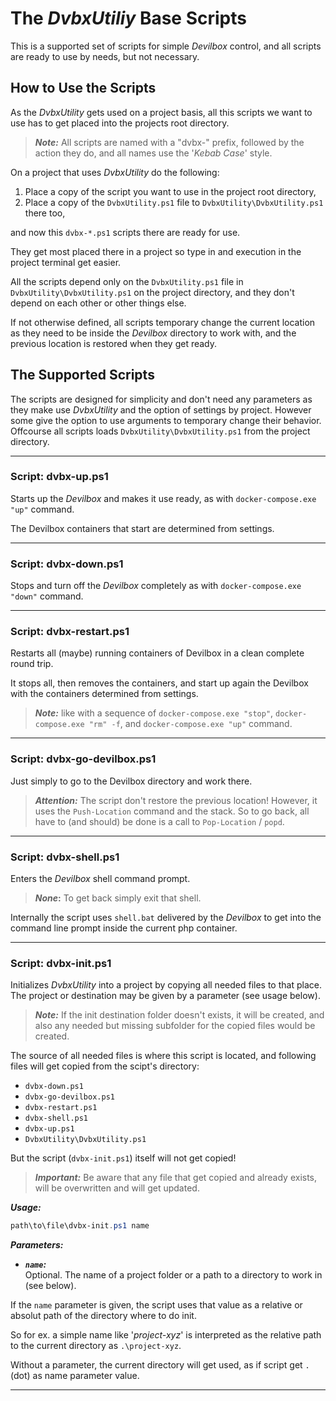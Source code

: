 # The _DvbxUtiliy_ Base Scripts

This is a supported set of scripts for simple _Devilbox_ control, and all scripts are ready to use by needs, but not necessary.

## How to Use the Scripts

As the _DvbxUtility_ gets used on a project basis, all this scripts we want to use has to get placed into the projects root directory.

> **_Note:_** All scripts are named with a "dvbx-" prefix, followed by the action they do, and all names use the '_Kebab Case_' style.

On a project that uses _DvbxUtility_ do the following:

1. Place a copy of the script you want to use in the project root directory,
2. Place a copy of the `DvbxUtility.ps1` file to `DvbxUtility\DvbxUtility.ps1` there too,

and now this `dvbx-*.ps1` scripts there are ready for use.

They get most placed there in a project so type in and execution in the project terminal get easier.

All the scripts depend only on the `DvbxUtility.ps1` file in `DvbxUtility\DvbxUtility.ps1` on the project directory, and they don't depend on each other or other things else.

If not otherwise defined, all scripts temporary change the current location as they need to be inside the _Devilbox_ directory to work with, and the previous location is restored when they get ready.

## The Supported Scripts

The scripts are designed for simplicity and don't need any parameters as they make use _DvbxUtility_ and the option of settings by project. However some give the option to use arguments to temporary change their behavior. Offcourse all scripts loads `DvbxUtility\DvbxUtility.ps1` from the project directory.

----

### Script: dvbx-up.ps1

Starts up the _Devilbox_ and makes it use ready, as with `docker-compose.exe "up"` command.

The Devilbox containers that start are determined from settings.

----

### Script: dvbx-down.ps1

Stops and turn off the _Devilbox_ completely as with `docker-compose.exe "down"` command.

----

### Script: dvbx-restart.ps1

Restarts all (maybe) running containers of Devilbox in a clean complete round trip.

It stops all, then removes the containers, and start up again the Devilbox with the containers determined from settings.

> **_Note:_** like with a sequence of `docker-compose.exe "stop"`, `docker-compose.exe "rm" -f`, and `docker-compose.exe "up"` command.

----

### Script: dvbx-go-devilbox.ps1

Just simply to go to the Devilbox directory and work there.

> **_Attention:_** The script don't restore the previous location! However, it uses the `Push-Location` command and the stack. So to go back, all  have to (and should) be done is a call to `Pop-Location` / `popd`.

----

### Script: dvbx-shell.ps1

Enters the _Devilbox_ shell command prompt.

> **_None_:** To get back simply exit that shell.

Internally the script uses `shell.bat` delivered by the _Devilbox_ to get into the command line prompt inside the current php container.

----

### Script: dvbx-init.ps1

Initializes _DvbxUtility_ into a project by copying all needed files to that place. The project or destination may be given by a parameter (see usage below).

> **_Note:_** If the init destination folder doesn't exists, it will be created, and also any needed but missing subfolder for the copied files would be created.

The source of all needed files is where this script is located, and following files will get copied from the scipt's directory:

- `dvbx-down.ps1`
- `dvbx-go-devilbox.ps1`
- `dvbx-restart.ps1`
- `dvbx-shell.ps1`
- `dvbx-up.ps1`
- `DvbxUtility\DvbxUtility.ps1`

But the script (`dvbx-init.ps1`) itself will not get copied!

> **_Important:_** Be aware that any file that get copied and already exists, will be overwritten and will get updated.

**_Usage:_**

```powershell
path\to\file\dvbx-init.ps1 name
```

**_Parameters:_**<br>

- **_`name`:_**<br>Optional. The name of a project folder or a path to a directory to work in (see below).

If the `name` parameter is given, the script uses that value as a relative or absolut path of the directory where to do init.

So for ex. a simple name like '_project-xyz_' is interpreted as the relative path to the current directory as `.\project-xyz`.

Without a parameter, the current directory will get used, as if script get `.` (dot) as name parameter value.

----
